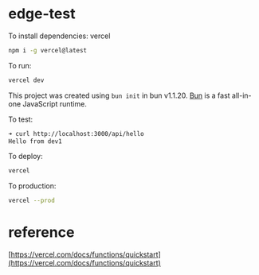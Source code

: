 # edge-test

To install dependencies: vercel

```bash
npm i -g vercel@latest
```

To run:

```bash
vercel dev
```

This project was created using `bun init` in bun v1.1.20. [Bun](https://bun.sh) is a fast all-in-one JavaScript runtime.

To test:

```bash
➜ curl http://localhost:3000/api/hello
Hello from dev1
```

To deploy:

```bash
vercel
```

To production:

```bash
vercel --prod
```

# reference

[https://vercel.com/docs/functions/quickstart](https://vercel.com/docs/functions/quickstart)
